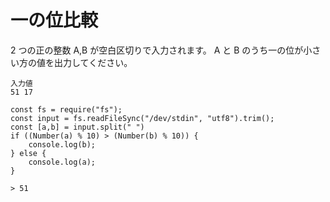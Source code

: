 # 一の位比較

2 つの正の整数 A,B が空白区切りで入力されます。 A と B のうち一の位が小さい方の値を出力してください。
```
入力値
51 17

const fs = require("fs");
const input = fs.readFileSync("/dev/stdin", "utf8").trim();
const [a,b] = input.split(" ")
if ((Number(a) % 10) > (Number(b) % 10)) {
    console.log(b);
} else {
    console.log(a);
}

> 51
```